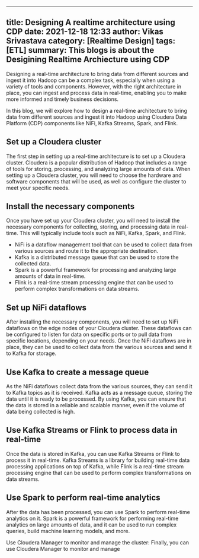 
---
title: Designing A realtime architecture using CDP 
date: 2021-12-18 12:33
author: Vikas Srivastava
category: [Realtime Design]
tags: [ETL]
summary: This blogs is about the Desigining Realtime Archiecture using CDP
---

Designing a real-time architecture to bring data from different sources and ingest it into Hadoop can be a complex task, especially when using a variety of tools and components. However, with the right architecture in place, you can ingest and process data in real-time, enabling you to make more informed and timely business decisions.

In this blog, we will explore how to design a real-time architecture to bring data from different sources and ingest it into Hadoop using Cloudera Data Platform (CDP) components like NiFi, Kafka Streams, Spark, and Flink.

## **Set up a Cloudera cluster** 
The first step in setting up a real-time architecture is to set up a Cloudera cluster. Cloudera is a popular distribution of Hadoop that includes a range of tools for storing, processing, and analyzing large amounts of data. When setting up a Cloudera cluster, you will need to choose the hardware and software components that will be used, as well as configure the cluster to meet your specific needs.

## **Install the necessary components**
Once you have set up your Cloudera cluster, you will need to install the necessary components for collecting, storing, and processing data in real-time. This will typically include tools such as NiFi, Kafka, Spark, and Flink.

- NiFi is a dataflow management tool that can be used to collect data from various sources and route it to the appropriate destination.
- Kafka is a distributed message queue that can be used to store the collected data.
- Spark is a powerful framework for processing and analyzing large amounts of data in real-time.
- Flink is a real-time stream processing engine that can be used to perform complex transformations on data streams.

## **Set up NiFi dataflows** 
After installing the necessary components, you will need to set up NiFi dataflows on the edge nodes of your Cloudera cluster. These dataflows can be configured to listen for data on specific ports or to pull data from specific locations, depending on your needs. Once the NiFi dataflows are in place, they can be used to collect data from the various sources and send it to Kafka for storage.

## **Use Kafka to create a message queue** 
As the NiFi dataflows collect data from the various sources, they can send it to Kafka topics as it is received. Kafka acts as a message queue, storing the data until it is ready to be processed. By using Kafka, you can ensure that the data is stored in a reliable and scalable manner, even if the volume of data being collected is high.

## **Use Kafka Streams or Flink to process data in real-time** 
Once the data is stored in Kafka, you can use Kafka Streams or Flink to process it in real-time. Kafka Streams is a library for building real-time data processing applications on top of Kafka, while Flink is a real-time stream processing engine that can be used to perform complex transformations on data streams.

## **Use Spark to perform real-time analytics** 
After the data has been processed, you can use Spark to perform real-time analytics on it. Spark is a powerful framework for performing real-time analytics on large amounts of data, and it can be used to run complex queries, build machine learning models, and more.

Use Cloudera Manager to monitor and manage the cluster: Finally, you can use Cloudera Manager to monitor and manage



